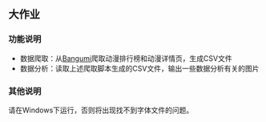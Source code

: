 ## 大作业

### 功能说明

* 数据爬取：从[Bangumi](https://bangumi.tv/)爬取动漫排行榜和动漫详情页，生成CSV文件
* 数据分析：读取上述爬取脚本生成的CSV文件，输出一些数据分析有关的图片

### 其他说明

请在Windows下运行，否则将出现找不到字体文件的问题。